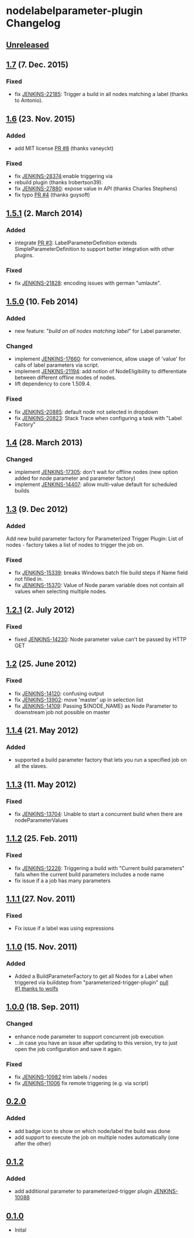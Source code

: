 # nodelabelparameter-plugin Changelog

## [Unreleased]

## [1.7] (7. Dec. 2015)

### Fixed

* fix [JENKINS-22185](https://issues.jenkins-ci.org/browse/JENKINS-22185): Trigger a build in all
nodes matching a label (thanks to Antonio).

## [1.6] (23. Nov. 2015)

### Added

* add MIT license [PR #8](https://github.com/jenkinsci/nodelabelparameter-plugin/pull/8)
(thanks vaneyckt)

### Fixed

* fix [JENKINS-28374](https://issues.jenkins-ci.org/browse/JENKINS-28374):enable triggering via
* rebuild plugin (thanks lrobertson39).
* fix [JENKINS-27880](https://issues.jenkins-ci.org/browse/JENKINS-27880): expose value in API (thanks Charles Stephens)
* fix typo [PR #4](https://github.com/jenkinsci/nodelabelparameter-plugin/pull/4) (thanks guysoft)

## [1.5.1] (2. March 2014)

### Added

* integrate [PR #3](https://github.com/jenkinsci/nodelabelparameter-plugin/pull/3): LabelParameterDefinition
extends SimpleParameterDefinition to support better integration with other plugins.

### Fixed

* fix [JENKINS-21828](https://issues.jenkins-ci.org/browse/JENKINS-21828): encoding issues with german "umlaute".

## [1.5.0] (10. Feb 2014)

### Added

* new feature: "_build on all nodes matching label_" for Label parameter.

### Changed

* implement [JENKINS-17660](https://issues.jenkins-ci.org/browse/JENKINS-17660): for convenience,
allow usage of 'value' for calls of label parameters via script.
* implement [JENKINS-21194](https://issues.jenkins-ci.org/browse/JENKINS-21194): add notion of
NodeEligibility to differentiate between different offline modes of nodes.
* lift dependency to core 1.509.4.

### Fixed

* fix [JENKINS-20885](https://issues.jenkins-ci.org/browse/JENKINS-20885): default node not selected
in dropdown
* fix [JENKINS-20823](https://issues.jenkins-ci.org/browse/JENKINS-20823): Stack Trace when configuring
a task with "Label Factory"

## [1.4] (28. March 2013)

### Changed

* implement [JENKINS-17305](https://issues.jenkins-ci.org/browse/JENKINS-17305): don't wait for
offline nodes (new option added for node parameter and parameter factory)
* implement [JENKINS-14407](https://issues.jenkins-ci.org/browse/JENKINS-14407): allow multi-value
default for scheduled builds

## [1.3] (9. Dec 2012)

### Added

Add new build parameter factory for Parameterized Trigger Plugin: List of nodes - factory takes a
list of nodes to trigger the job on.

### Fixed

* fix [JENKINS-15339](https://issues.jenkins-ci.org/browse/JENKINS-15339): breaks Windows batch file
build steps if Name field not filled in.
* fix [JENKINS-15370](https://issues.jenkins-ci.org/browse/JENKINS-15370): Value of Node param variable
does not contain all values when selecting multiple nodes.

## [1.2.1] (2. July 2012)

### Fixed

* fixed [JENKINS-14230](https://issues.jenkins-ci.org/browse/JENKINS-14230): Node parameter value
can't be passed by HTTP GET

## [1.2] (25. June 2012)

### Fixed

* fix [JENKINS-14120](https://issues.jenkins-ci.org/browse/JENKINS-14120): confusing output
* fix [JENKINS-13902](https://issues.jenkins-ci.org/browse/JENKINS-13902): move 'master' up in selection list
* fix [JENKINS-14109](https://issues.jenkins-ci.org/browse/JENKINS-14109): Passing $\{NODE_NAME} as Node Parameter to downstream job not
possible on master

## [1.1.4] (21. May 2012)

### Added

* supported a build parameter factory that lets you run a specified job on all the slaves.

## [1.1.3] (11. May 2012)

### Fixed

* fix [JENKINS-13704](https://issues.jenkins-ci.org/browse/JENKINS-13704): Unable to start a concurrent build when there are
nodeParameterValues

## [1.1.2] (25. Feb. 2011)

### Fixed

* fix [JENKINS-12226](https://issues.jenkins-ci.org/browse/JENKINS-12226): Triggering a build with
"Current build parameters" fails when the current build parameters includes a node name
* fix issue if a a job has many parameters

## [1.1.1 ](27. Nov. 2011)

### Fixed

* Fix issue if a label was using expressions

## [1.1.0] (15. Nov. 2011)

### Added

* Added a BuildParameterFactory to get all Nodes for a Label when triggered via buildstep from
"parameterized-trigger-plugin" [pull #1,thanks to wolfs](https://github.com/jenkinsci/nodelabelparameter-plugin/pull/1)

## [1.0.0] (18. Sep. 2011)

### Changed

* enhance node parameter to support concurrent job execution
* ...in case you have an issue after updating to this version, try to just open the job configuration
and save it again.

### Fixed

* fix [JENKINS-10982](https://issues.jenkins-ci.org/browse/JENKINS-10982) trim labels / nodes
* fix [JENKINS-11006](https://issues.jenkins-ci.org/browse/JENKINS-11006) fix remote triggering (e.g. via script)

## [0.2.0]

### Added

* add badge icon to show on which node/label the build was done
* add support to execute the job on multiple nodes automatically (one after the other)

## [0.1.2]

### Added

* add additional parameter to parameterized-trigger plugin [JENKINS-10088](https://issues.jenkins-ci.org/browse/JENKINS-10088)

## [0.1.0]

* Inital

[Unreleased]: https://github.com/jenkinsci/nodelabelparameter-plugin/compare/nodelabelparameter-1.7...HEAD
[1.7]: https://github.com/jenkinsci/nodelabelparameter-plugin/compare/nodelabelparameter-1.6...nodelabelparameter-1.7
[1.6]: https://github.com/jenkinsci/nodelabelparameter-plugin/compare/nodelabelparameter-1.5.1...nodelabelparameter-1.6
[1.5.1]: https://github.com/jenkinsci/nodelabelparameter-plugin/compare/nodelabelparameter-1.5.0...nodelabelparameter-1.5.1
[1.5.0]: https://github.com/jenkinsci/nodelabelparameter-plugin/compare/nodelabelparameter-1.4...nodelabelparameter-1.5.0
[1.4]: https://github.com/jenkinsci/nodelabelparameter-plugin/compare/nodelabelparameter-1.3...nodelabelparameter-1.4
[1.3]: https://github.com/jenkinsci/nodelabelparameter-plugin/compare/nodelabelparameter-1.2.1...nodelabelparameter-1.3
[1.2.1]: https://github.com/jenkinsci/nodelabelparameter-plugin/compare/nodelabelparameter-1.2...nodelabelparameter-1.2.1
[1.2]: https://github.com/jenkinsci/nodelabelparameter-plugin/compare/nodelabelparameter-1.1.4...nodelabelparameter-1.2
[1.1.4]: https://github.com/jenkinsci/nodelabelparameter-plugin/compare/nodelabelparameter-1.1.3...nodelabelparameter-1.1.4
[1.1.3]: https://github.com/jenkinsci/nodelabelparameter-plugin/compare/nodelabelparameter-1.1.2...nodelabelparameter-1.1.3
[1.1.2]: https://github.com/jenkinsci/nodelabelparameter-plugin/compare/nodelabelparameter-1.1.1...nodelabelparameter-1.1.2
[1.1.1]: https://github.com/jenkinsci/nodelabelparameter-plugin/compare/nodelabelparameter-1.1.0...nodelabelparameter-1.1.1
[1.1.0]: https://github.com/jenkinsci/nodelabelparameter-plugin/compare/nodelabelparameter-1.0.0...nodelabelparameter-1.1.0
[1.0.0]: https://github.com/jenkinsci/nodelabelparameter-plugin/compare/nodelabelparameter-0.2.0...nodelabelparameter-1.0.0
[0.2.0]: https://github.com/jenkinsci/nodelabelparameter-plugin/compare/nodelabelparameter-0.1.2...nodelabelparameter-0.2.0
[0.1.2]: https://github.com/jenkinsci/nodelabelparameter-plugin/compare/nodelabelparameter-0.1.0...nodelabelparameter-0.1.2
[0.1.0]: https://github.com/jenkinsci/nodelabelparameter-plugin/releases/tag/nodelabelparameter-0.1.0
